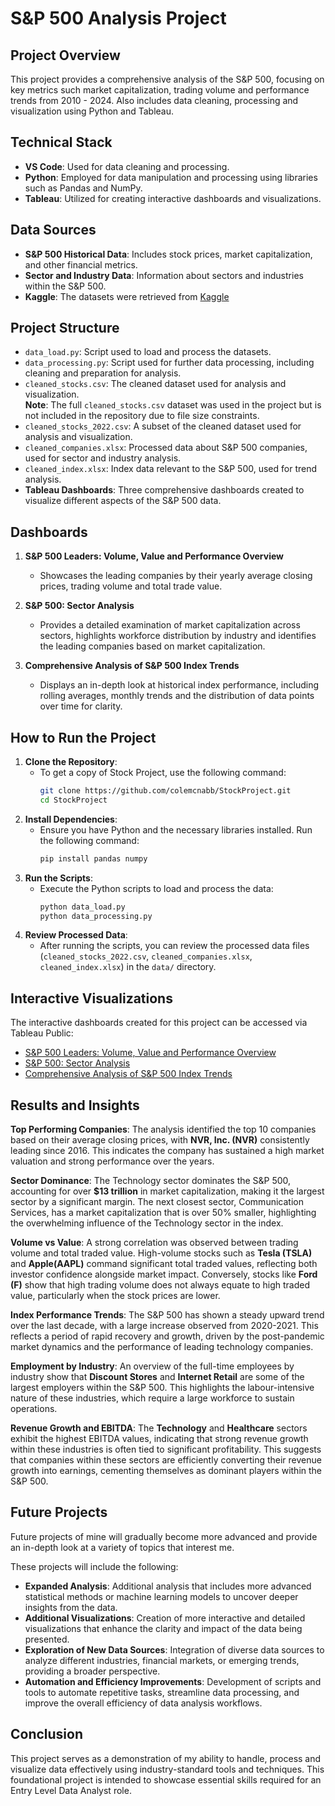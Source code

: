 # S&P 500 Analysis Project

## Project Overview

This project provides a comprehensive analysis of the S&P 500, focusing on key metrics such market capitalization, trading volume and performance trends from 2010 - 2024. Also includes data cleaning, processing and visualization using Python and Tableau.

## Technical Stack

- **VS Code**: Used for data cleaning and processing.
- **Python**: Employed for data manipulation and processing using libraries such as Pandas and NumPy.
- **Tableau**: Utilized for creating interactive dashboards and visualizations.

## Data Sources

- **S&P 500 Historical Data**: Includes stock prices, market capitalization, and other financial metrics.
- **Sector and Industry Data**: Information about sectors and industries within the S&P 500.
- **Kaggle**: The datasets were retrieved from [Kaggle](https://www.kaggle.com/datasets/andrewmvd/sp-500-stocks)

## Project Structure

- `data_load.py`: Script used to load and process the datasets.
- `data_processing.py`: Script used for further data processing, including cleaning and preparation for analysis.
- `cleaned_stocks.csv`: The cleaned dataset used for analysis and visualization.<br>
  **Note**: The full `cleaned_stocks.csv` dataset was used in the project but is not included in the repository due to file size constraints.
- `cleaned_stocks_2022.csv`: A subset of the cleaned dataset used for analysis and visualization.
- `cleaned_companies.xlsx`: Processed data about S&P 500 companies, used for sector and industry analysis.
- `cleaned_index.xlsx`: Index data relevant to the S&P 500, used for trend analysis.
- **Tableau Dashboards**: Three comprehensive dashboards created to visualize different aspects of the S&P 500 data.

## Dashboards

1. **S&P 500 Leaders: Volume, Value and Performance Overview**
   - Showcases the leading companies by their yearly average closing prices, trading volume and total trade value.
  
2. **S&P 500: Sector Analysis**
   - Provides a detailed examination of market capitalization across sectors, highlights workforce distribution by industry and identifies the leading companies based on market capitalization.
  
3. **Comprehensive Analysis of S&P 500 Index Trends**
   - Displays an in-depth look at historical index performance, including rolling averages, monthly trends and the distribution of data points over time for clarity.
  
## How to Run the Project

1. **Clone the Repository**:
   - To get a copy of Stock Project, use the following command:
     ```bash
     git clone https://github.com/colemcnabb/StockProject.git
     cd StockProject

2. **Install Dependencies**:
   - Ensure you have Python and the necessary libraries installed. Run the following command:
     ```bash
     pip install pandas numpy

3. **Run the Scripts**:
   - Execute the Python scripts to load and process the data:
     ```bash
     python data_load.py
     python data_processing.py

4. **Review Processed Data**:
   - After running the scripts, you can review the processed data files (`cleaned_stocks_2022.csv`, `cleaned_companies.xlsx`, `cleaned_index.xlsx`) in the `data/` directory.

## Interactive Visualizations

The interactive dashboards created for this project can be accessed via Tableau Public:

   - [S&P 500 Leaders: Volume, Value and Performance Overview](https://public.tableau.com/views/StockProjectLeadersOverview/SP500LeadersVolumeValueandPerformanceOverview?:language=en-US&publish=yes&:sid=&:redirect=auth&:display_count=n&:origin=viz_share_link)
   - [S&P 500: Sector Analysis](https://public.tableau.com/shared/26Q2SZCQX?:display_count=n&:origin=viz_share_link)
   - [Comprehensive Analysis of S&P 500 Index Trends](https://public.tableau.com/views/StockProjectIndexTrends/ComprehensiveAnalysisofSP500IndexTrends?:language=en-US&publish=yes&:sid=&:redirect=auth&:display_count=n&:origin=viz_share_link)
  
## Results and Insights

**Top Performing Companies**: The analysis identified the top 10 companies based on their average closing prices, with **NVR, Inc. (NVR)** consistently leading since 2016.  This indicates the company has sustained a high market valuation and strong performance over the years.

**Sector Dominance**: The Technology sector dominates the S&P 500, accounting for over **$13 trillion** in market capitalization, making it the largest sector by a significant margin.  The next closest sector, Communication Services, has a market capitalization that is over 50% smaller, highlighting the overwhelming influence of the Technology sector in the index.

**Volume vs Value**: A strong correlation was observed between trading volume and total traded value.  High-volume stocks such as **Tesla (TSLA)** and **Apple(AAPL)** command significant total traded values, reflecting both investor confidence alongside market impact. Conversely, stocks like **Ford (F)** show that high trading volume does not always equate to high traded value, particularly when the stock prices are lower.

**Index Performance Trends**: The S&P 500 has shown a steady upward trend over the last decade, with a large increase observed from 2020-2021. This reflects a period of rapid recovery and growth, driven by the post-pandemic market dynamics and the performance of leading technology companies.

**Employment by Industry**: An overview of the full-time employees by industry show that **Discount Stores** and **Internet Retail** are some of the largest employers within the S&P 500.  This highlights the labour-intensive nature of these industries, which require a large workforce to sustain operations.

**Revenue Growth and EBITDA**: The **Technology** and **Healthcare** sectors exhibit the highest EBITDA values, indicating that strong revenue growth within these industries is often tied to significant profitability.  This suggests that companies within these sectors are efficiently converting their revenue growth into earnings, cementing themselves as dominant players within the S&P 500.


## Future Projects

Future projects of mine will gradually become more advanced and provide an in-depth look at a variety of topics that interest me.  

These projects will include the following:

- **Expanded Analysis**: Additional analysis that includes more advanced statistical methods or machine learning models to uncover deeper insights from the data.
- **Additional Visualizations**: Creation of more interactive and detailed visualizations that enhance the clarity and impact of the data being presented.
- **Exploration of New Data Sources**: Integration of diverse data sources to analyze different industries, financial markets, or emerging trends, providing a broader perspective.
- **Automation and Efficiency Improvements**: Development of scripts and tools to automate repetitive tasks, streamline data processing, and improve the overall efficiency of data analysis workflows.

## Conclusion

This project serves as a demonstration of my ability to handle, process and visualize data effectively using industry-standard tools and techniques. This foundational project is intended to showcase essential skills required for an Entry Level Data Analyst role.
